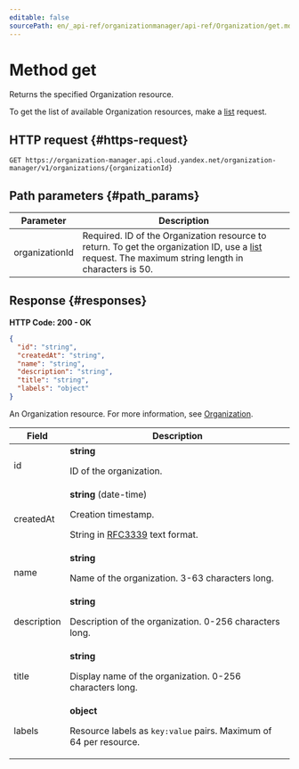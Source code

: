 ```yaml
---
editable: false
sourcePath: en/_api-ref/organizationmanager/api-ref/Organization/get.md
---
```


# Method get
Returns the specified Organization resource.
 
To get the list of available Organization resources, make a [list](/docs/organization-manager/api-ref/Organization/list) request.
 
## HTTP request {#https-request}
```
GET https://organization-manager.api.cloud.yandex.net/organization-manager/v1/organizations/{organizationId}
```
 
## Path parameters {#path_params}
 
Parameter | Description
--- | ---
organizationId | Required. ID of the Organization resource to return. To get the organization ID, use a [list](/docs/organization-manager/api-ref/Organization/list) request.  The maximum string length in characters is 50.
 
## Response {#responses}
**HTTP Code: 200 - OK**

```json 
{
  "id": "string",
  "createdAt": "string",
  "name": "string",
  "description": "string",
  "title": "string",
  "labels": "object"
}
```
An Organization resource. For more information, see [Organization](/docs/organization/enable-org).
 
Field | Description
--- | ---
id | **string**<br><p>ID of the organization.</p> 
createdAt | **string** (date-time)<br><p>Creation timestamp.</p> <p>String in <a href="https://www.ietf.org/rfc/rfc3339.txt">RFC3339</a> text format.</p> 
name | **string**<br><p>Name of the organization. 3-63 characters long.</p> 
description | **string**<br><p>Description of the organization. 0-256 characters long.</p> 
title | **string**<br><p>Display name of the organization. 0-256 characters long.</p> 
labels | **object**<br><p>Resource labels as ``key:value`` pairs. Maximum of 64 per resource.</p> 